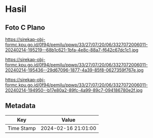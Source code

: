 # Hasil

## Foto C Plano

https://sirekap-obj-formc.kpu.go.id/0f94/pemilu/ppwp/33/27/07/20/06/3327072006011-20240214-195219--68b1c621-1bfa-4e8c-88a7-f642c67dc1c1.jpg

https://sirekap-obj-formc.kpu.go.id/0f94/pemilu/ppwp/33/27/07/20/06/3327072006011-20240214-195436--29d67096-1877-4a39-85f8-0627359f767e.jpg

https://sirekap-obj-formc.kpu.go.id/0f94/pemilu/ppwp/33/27/07/20/06/3327072006011-20240214-194950--b17e80a2-89fc-4a99-89c7-094186780e2f.jpg


## Metadata

| Key        | Value               |
| ---------- | ------------------- |
| Time Stamp | 2024-02-16 21:01:00 |




